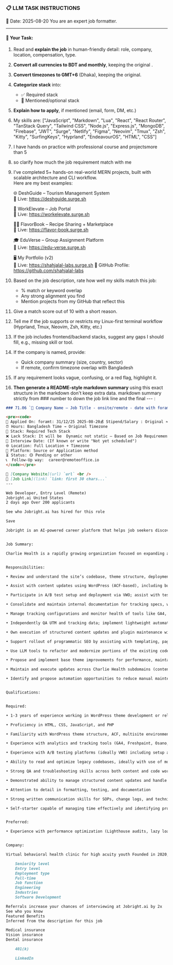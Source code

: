 ### 📋 LLM TASK INSTRUCTIONS  
📅 Date: 2025-08-20
You are an expert job formatter.

---

#### 🔧 Your Task:
1. Read and **explain the job** in human-friendly detail: role, company, location, compensation, type.  
2. **Convert all currencies to BDT and monthly**, keeping the original .  
3. **Convert timezones to GMT+6** (Dhaka), keeping the original.  
4. **Categorize stack** into:  
   - ✅ Required stack  
   - 🔧 Mentioned/optional stack  
5. **Explain how to apply**, if mentioned (email, form, DM, etc.)  
7. My skills are: ["JavaScript", "Markdown", "Lua", "React", "React Router", "TanStack Query", "Tailwind CSS", "Node.js", "Express.js", "MongoDB", "Firebase", "JWT", "Surge", "Netlify", "Figma", "Neovim", "Tmux", "Zsh", "Kitty", "SurfingKeys", "Hyprland", "EndeavourOS", "HTML", "CSS"]
8. I have hands on practice with professional course and projectsmore than 5
9. so clarify how much the job requirement match with me 
10. I’ve completed 5+ hands-on real-world MERN projects, built with scalable architecture and CLI workflow.  
    Here are my best examples:

      🌐 DeshGuide – Tourism Management System  
    🔗 Live: https://deshguide.surge.sh

    💼 WorkElevate – Job Portal  
    🔗 Live: https://workelevate.surge.sh

    🧑‍🍳 FlavorBook – Recipe Sharing + Marketplace  
    🔗 Live: https://flavor-book.surge.sh

    🎓 EduVerse – Group Assignment Platform  
    🔗 Live: https://edu-verse.surge.sh

    🖥️ My Portfolio (v2)  
    🔗 Live: https://shahjalal-labs.surge.sh
    🚀 GitHub Profile: https://github.com/shahjalal-labs

11. Based on the job description, rate how well my skills match this job:  
    - % match or keyword overlap  
    - Any strong alignment you find  
    - Mention projects from my GitHub that reflect this

12. Give a match score out of 10 with a short reason.

13. Tell me if the job supports or restricts my Linux-first terminal workflow (Hyprland, Tmux, Neovim, Zsh, Kitty, etc.)

14. If the job includes frontend/backend stacks, suggest any gaps I should fill, e.g., missing skill or tool.

15. If the company is named, provide:  
    - Quick company summary (size, country, sector)  
    - If remote, confirm timezone overlap with Bangladesh

16. If any requirement looks vague, confusing, or a red flag, highlight it.


17. **Then generate a README-style markdown summary** using this exact structure in the markdown don't keep extra data. markdown summary strictly from ### number to down the job link line and the final --- :
```markdown
### 71.06 `🏢 Company Name — Job Title - onsite/remote - date with foramt: 31/12/25 - BDT salary`

<pre><code>
📅 Applied On: foramt: 31/12/25 2025-08-20💰 Stipend/Salary : Original ≈ Converted BDT / Monthly
⏰ Hours: Bangladesh Time → Original Timezone
🧰 Stack: Required Tech Stack
❌ Lack Stack: It will be  Dynamic not static – Based on Job Requirements: For your example added: mysql, postgres, redis, docker, nginx, aws, gcp, azure, firebase, netlify, surge, figma, sketch, etc.
📆 Interview Date: (If known or write "Not yet scheduled")
🌐 Location: Full Location + Timezone
🧭 Platform: Source or Application method
⏳ Status: 🟡 Pending or other
📞  Follow-Up way:  career@remoteoffice.io
</code></pre>

🔗 [Company Website](url) `url` <br />
🔗 [Job Link](link) `link: first 30 chars...`
---

Web Developer, Entry Level (Remote)
Jobright.ai United States
2 days ago Over 200 applicants

See who Jobright.ai has hired for this role

Save

Jobright is an AI-powered career platform that helps job seekers discover the top opportunities in the US. We are NOT a staffing agency. Jobright does not hire directly for these positions. We connect you with verified openings from employers you can trust.


Job Summary:

Charlie Health is a rapidly growing organization focused on expanding access to behavioral health treatment. The Web Developer will support the stability and efficiency of the company's WordPress platform and analytics infrastructure, contributing to site operations and development initiatives.


Responsibilities:

• Review and understand the site’s codebase, theme structure, deployment process, and server architecture

• Assist with content updates using WordPress (ACF-based), including bulk imports and templated workflows

• Participate in A/B test setup and deployment via VWO; assist with test QA and post-test reporting

• Consolidate and maintain internal documentation for tracking specs, workflows, and development standards

• Manage tracking configurations and monitor health of tools like GA4, Osano, and VWO

• Independently QA UTM and tracking data; implement lightweight automation for reporting and validation

• Own execution of structured content updates and plugin maintenance with minimal oversight

• Support rollout of programmatic SEO by assisting with templating, page creation, and QA

• Use LLM tools to refactor and modernize portions of the existing codebase

• Propose and implement base theme improvements for performance, maintainability, and scalability

• Maintain and execute updates across Charlie Health subdomains (content and code)

• Identify and propose automation opportunities to reduce manual maintenance and improve efficiency


Qualifications:


Required:

• 1-3 years of experience working in WordPress theme development or related environments

• Proficiency in HTML, CSS, JavaScript, and PHP

• Familiarity with WordPress theme structure, ACF, multisite environments, and WP Engine or similar webhosts

• Experience with analytics and tracking tools (GA4, Freshpaint, Osano, or equivalent)

• Experience with A/B testing platforms (ideally VWO) including setup and monitoring

• Ability to read and optimize legacy codebases, ideally with use of modern dev tools and LLMs

• Strong QA and troubleshooting skills across both content and code workflows

• Demonstrated ability to manage structured content updates and handle plugin maintenance safely

• Attention to detail in formatting, testing, and documentation

• Strong written communication skills for SOPs, change logs, and technical documentation

• Self-starter capable of managing time effectively and identifying process improvement opportunities


Preferred:

• Experience with performance optimization (Lighthouse audits, lazy loading, caching) and automation tools


Company:

Virtual behavioral health clinic for high acuity youth Founded in 2020, headquartered in Bozeman, Montana, USA, team size 1001-5000 employees, currently Late Stage.

    Seniority level
    Entry level
    Employment type
    Full-time
    Job function
    Engineering
    Industries
    Software Development

Referrals increase your chances of interviewing at Jobright.ai by 2x
See who you know
Featured Benefits
Inferred from the description for this job

Medical insurance
Vision insurance
Dental insurance

    401(k)

    LinkedIn


```